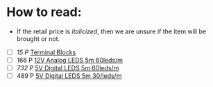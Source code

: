 # How to read:
  - If the retail price is _italicized_, then we are unsure if the item will be brought or not.

- [ ] _15 P_ [Terminal Blocks](https://shopee.ph/TERMINAL-BLOCKS-TB1504-and-TB1506-i.8710520.5302322938)
- [ ] 166 P [12V Analog LEDS 5m 60leds/m](https://shopee.ph/12V-2835-LED-Strip-5m-Tape-Light-Ribbon-60-LED-Natural-White-Warm-White-Cold-White-Home-Decor-TV-Back-Light-Closet-Fairy-Light-i.476519279.21941458961)
- [ ] _732 P_ [5V Digital LEDS 5m 60leds/m](https://shopee.ph/1-5m-WS2812B-Led-Strip-60-pixels-leds-m-Smart-5050-RGB-led-Strip-light-Black-White-PCB-WS2812-IC-IP30-IP65-IP67-DC5V-i.369502089.5776554962)
- [ ] 489 P [5V Digital LEDS 5m 30/leds/m](https://shopee.ph/product/468226108/12810742554?smtt=0.828917686-1667849321.9)
